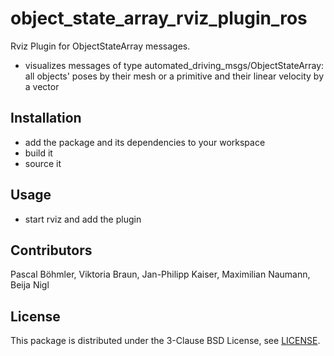 # object_state_array_rviz_plugin_ros
Rviz Plugin for ObjectStateArray messages.
* visualizes messages of type automated_driving_msgs/ObjectStateArray: all objects' poses by their mesh or a primitive and their linear velocity by a vector

## Installation
* add the package and its dependencies to your workspace
* build it
* source it

## Usage
* start rviz and add the plugin

## Contributors
Pascal Böhmler, Viktoria Braun, Jan-Philipp Kaiser, Maximilian Naumann, Beija Nigl

## License
This package is distributed under the 3-Clause BSD License, see [LICENSE](LICENSE).
